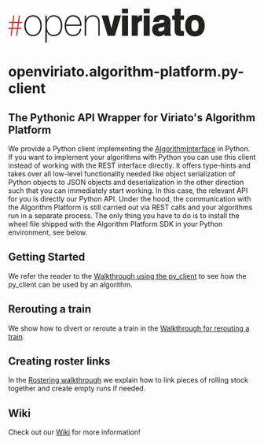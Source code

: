 ![#openviriato logo](openviriato_400px.png)

# openviriato.algorithm-platform.py-client

## The Pythonic API Wrapper for Viriato's Algorithm Platform

We provide a Python client implementing the [AlgorithmInterface](py_client/algorithm_interface/algorithm_interface.py) in Python. If you want to implement your algorithms with Python you can use this client instead of working with the REST interface directly. It offers type-hints and takes over all low-level functionality needed like object serialization of Python objects to JSON objects and deserialization in the other direction such that you can immediately start working. In this case, the relevant API for you is directly our Python API. Under the hood, the communication with the Algorithm Platform is still carried out via REST calls and your algorithms run in a separate process. The only thing you have to do is to install the wheel file shipped with the Algorithm Platform SDK in your Python environment, see below.

## Getting Started

We refer the reader to the [Walkthrough using the py_client](walkthroughs/py_client_usage/dist/py_client_usage.md) to see how the py_client can be used by an algorithm.

## Rerouting a train

We show how to divert or reroute a train in the [Walkthrough for rerouting a train](walkthroughs/rerouting_a_train/dist/rerouting_a_train.md).

## Creating roster links

In the [Rostering walkthrough](walkthroughs/rostering/dist/rostering.md) we explain how to link pieces of rolling stock together and create empty runs if needed. 

## Wiki

Check out our [Wiki](https://github.com/sma-software/openviriato.algorithm-platform.py-client/wiki) for more information!


